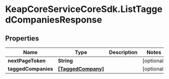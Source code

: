 # KeapCoreServiceCoreSdk.ListTaggedCompaniesResponse

## Properties

Name | Type | Description | Notes
------------ | ------------- | ------------- | -------------
**nextPageToken** | **String** |  | [optional] 
**taggedCompanies** | [**[TaggedCompany]**](TaggedCompany.md) |  | [optional] 


